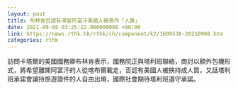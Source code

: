 ```yaml
---
layout: post
title: 布林肯否認有滯留阿富汗美國人被視作「人質」
date: 2021-09-08 03:25:12.000000000 +08:00
link: https://news.rthk.hk/rthk/ch/component/k2/1609538-20210908.htm
categories: rthk
---
```


訪問卡塔爾的美國國務卿布林肯表示，國務院正與塔利班聯絡，商討以額外包機形式，將希望離開阿富汗的人從喀布爾載走，否認有美國人被挾持成人質，又話塔利班承諾會讓持旅遊證件的人自由出境，國際社會期待塔利班遵守承諾。
